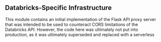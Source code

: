 ## Databricks-Specific Infrastructure

This module contains an initial implementation of the Flask API proxy server
that was intended to be used to counteract CORS limitations of the Databricks API. However,
the code here was ultimately not put into production, as it was ultimately superseded and replaced with
a serverless 